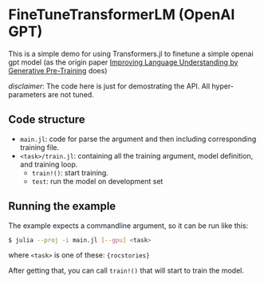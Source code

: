 # FineTuneTransformerLM (OpenAI GPT)

This is a simple demo for using Transformers.jl to finetune a simple openai gpt model (as the origin
 paper [Improving Language Understanding by Generative Pre-Training](https://s3-us-west-2.amazonaws.com/openai-assets/research-covers/language-unsupervised/language_understanding_paper.pdf) does)

*disclaimer*: The code here is just for demostrating the API. All hyper-parameters are not tuned.

## Code structure

- `main.jl`: code for parse the argument and then including corresponding training file.
- `<task>/train.jl`: containing all the training argument, model definition, and training loop.
  + `train!()`: start training.
  + `test`: run the model on development set

## Running the example

The example expects a commandline argument, so it can be run like this:
```bash
$ julia --proj -i main.jl [--gpu] <task>
```
where `<task>` is one of these: `{rocstories}`

After getting that, you can call `train!()` that will start to train the model.
